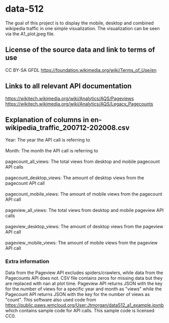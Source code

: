 # data-512

The goal of this project is to display the mobile, desktop and combined wikipedia traffic in one simple visualization. The visualization can be seen
via the A1_plot.jpeg file.

## License of the source data and link to terms of use
CC BY-SA
GFDL
https://foundation.wikimedia.org/wiki/Terms_of_Use/en

## Links to all relevant API documentation
https://wikitech.wikimedia.org/wiki/Analytics/AQS/Pageviews
https://wikitech.wikimedia.org/wiki/Analytics/AQS/Legacy_Pagecounts

## Explanation of columns in en-wikipedia_traffic_200712-202008.csv

Year: The year the API call is referring to <br />  
Month: The month the API call is referring to <br />  
pagecount_all_views: The total views from desktop and mobile pagecount API calls <br />  
pagecount_desktop_views: The amount of desktop views from the pagecount API call <br />  
pagecount_mobile_views: The amount of mobile views from the pagecount API call <br />  
pageview_all_views: The total views from desktop and mobile pageview API calls <br />  
pageview_desktop_views: The amount of desktop views from the pageview API call <br />  
pageview_mobile_views: The amount of mobile views from the pageview API call  <br />  

### Extra information
Data from the Pageview API excludes spiders/crawlers, while data from the Pagecounts API does not.
CSV file contains zeros for missing data but they are replaced with nan at plot time.
Pageview API returns JSON with the key for the number of views for a specific year and month as "views"
while the Pagecount API returns JSON with the key for the number of views as "count".
This software also used code from https://public.paws.wmcloud.org/User:Jtmorgan/data512_a1_example.ipynb 
which contains sample code for API calls. This sample code is licensed CC0.
